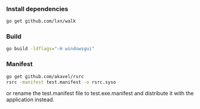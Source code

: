 ### Install dependencies

```bash
go get github.com/lxn/walk
```

### Build

```bash
go build -ldflags="-H windowsgui"
```

### Manifest

```bash
go get github.com/akavel/rsrc
rsrc -manifest test.manifest -o rsrc.syso
```


or rename the test.manifest file to test.exe.manifest and distribute it with the application instead.